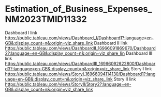 # Estimation_of_Business_Expenses_NM2023TMID11332
Dashboard I link https://public.tableau.com/views/Dashboard_I/Dashboard1?:language=en-GB&:display_count=n&:origin=viz_share_link
Dashboard II link https://public.tableau.com/views/DashboardII_16966091869670/Dashboard2?:language=en-GB&:display_count=n&:origin=viz_share_lin
Dashboard III link https://public.tableau.com/views/DashboardIII_16966092622800/Dashboard3?:language=en-GB&:display_count=n&:origin=viz_share_link
Story I link https://public.tableau.com/views/StoryI_16966094114130/Dashboard1?:language=en-GB&:display_count=n&:origin=viz_share_link
Story II link
https://public.tableau.com/views/StoryII/Story2?:language=en-GB&:display_count=n&:origin=viz_share_link



